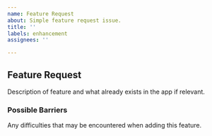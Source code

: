 ```yaml
---
name: Feature Request
about: Simple feature request issue.
title: ''
labels: enhancement
assignees: ''

---
```


## Feature Request

Description of feature and what already exists in the app if relevant. 

### Possible Barriers

Any difficulties that may be encountered when adding this feature.
